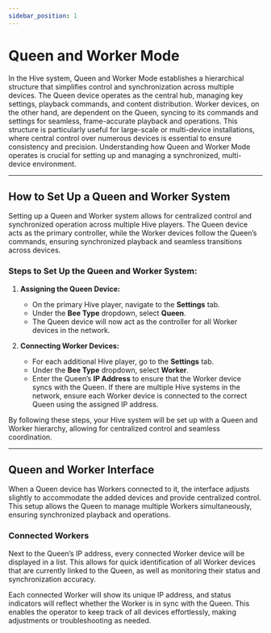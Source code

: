 ```yaml
---
sidebar_position: 1
---
```


# Queen and Worker Mode

In the Hive system, Queen and Worker Mode establishes a hierarchical structure that simplifies control and synchronization across multiple devices. The Queen device operates as the central hub, managing key settings, playback commands, and content distribution. Worker devices, on the other hand, are dependent on the Queen, syncing to its commands and settings for seamless, frame-accurate playback and operations. This structure is particularly useful for large-scale or multi-device installations, where central control over numerous devices is essential to ensure consistency and precision. Understanding how Queen and Worker Mode operates is crucial for setting up and managing a synchronized, multi-device environment.

---

## How to Set Up a Queen and Worker System 

Setting up a Queen and Worker system allows for centralized control and synchronized operation across multiple Hive players. The Queen device acts as the primary controller, while the Worker devices follow the Queen’s commands, ensuring synchronized playback and seamless transitions across devices.

### Steps to Set Up the Queen and Worker System:

1. **Assigning the Queen Device:**
   - On the primary Hive player, navigate to the **Settings** tab.
   - Under the **Bee Type** dropdown, select **Queen**.
   - The Queen device will now act as the controller for all Worker devices in the network.

2. **Connecting Worker Devices:**
   - For each additional Hive player, go to the **Settings** tab.
   - Under the **Bee Type** dropdown, select **Worker**.
   - Enter the Queen’s **IP Address** to ensure that the Worker device syncs with the Queen. If there are multiple Hive systems in the network, ensure each Worker device is connected to the correct Queen using the assigned IP address.

By following these steps, your Hive system will be set up with a Queen and Worker hierarchy, allowing for centralized control and seamless coordination.

---

## Queen and Worker Interface

When a Queen device has Workers connected to it, the interface adjusts slightly to accommodate the added devices and provide centralized control. This setup allows the Queen to manage multiple Workers simultaneously, ensuring synchronized playback and operations.

### Connected Workers

Next to the Queen’s IP address, every connected Worker device will be displayed in a list. This allows for quick identification of all Worker devices that are currently linked to the Queen, as well as monitoring their status and synchronization accuracy.

Each connected Worker will show its unique IP address, and status indicators will reflect whether the Worker is in sync with the Queen. This enables the operator to keep track of all devices effortlessly, making adjustments or troubleshooting as needed.